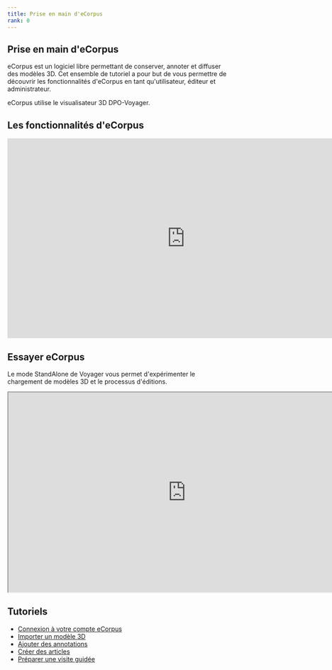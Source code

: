 ```yaml
---
title: Prise en main d'eCorpus
rank: 0
---
```


## Prise en main d'eCorpus

eCorpus est un logiciel libre permettant de conserver, annoter et diffuser des modèles 3D. Cet ensemble de tutoriel a pour but de vous permettre de découvrir les fonctionnalités d'eCorpus en tant qu'utilisateur, éditeur et administrateur.

eCorpus utilise le visualisateur 3D DPO-Voyager.


## Les fonctionnalités d'eCorpus


<iframe src="https://pod.univ-lille.fr/video/40075-introduction-a-ecorpus/?is_iframe=true" width="800" height="450" style="padding: 0; margin: 0; border:0" allowfullscreen title="Introduction à eCorpus" ></iframe>

## Essayer eCorpus

Le mode StandAlone de Voyager vous permet d'expérimenter le chargement de modèles 3D et le processus d'éditions.

<iframe width='800' height="450" src="https://ecorpus.fr-scv.fr/ui/standalone"></iframe>

## Tutoriels

* [Connexion à votre compte eCorpus](edition/1-compte)
* [Importer un modèle 3D ](edition/3-import)
* [Ajouter des annotations](edition/4-annotation)
* [Créer des articles](edition/4-annotation)
* [Préparer une visite guidée](edition/5-article)